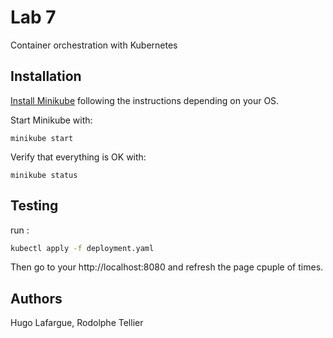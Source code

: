 # Lab 7

Container orchestration with Kubernetes

## Installation 

[Install Minikube](https://kubernetes.io/docs/tasks/tools/install-minikube/) following the instructions depending on your OS.

Start Minikube with:
```
minikube start
```

Verify that everything is OK with:
```
minikube status
```
## Testing 

run : 
```bash
kubectl apply -f deployment.yaml
```

Then go to your http://localhost:8080 and refresh the page cpuple of times. 

## Authors

Hugo Lafargue, Rodolphe Tellier
